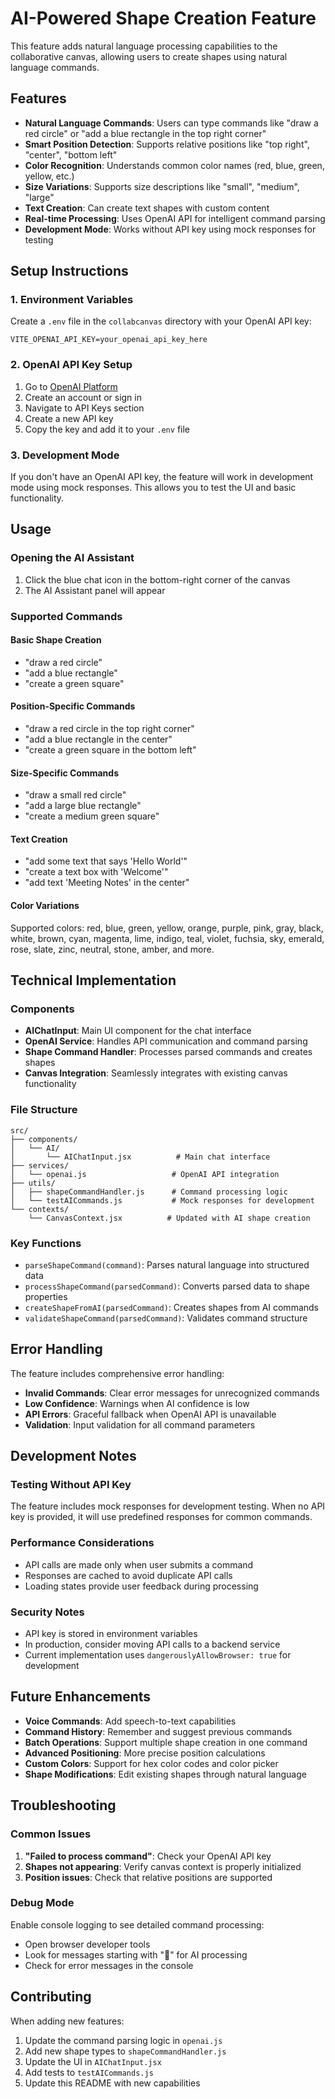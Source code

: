 # AI-Powered Shape Creation Feature

This feature adds natural language processing capabilities to the collaborative canvas, allowing users to create shapes using natural language commands.

## Features

- **Natural Language Commands**: Users can type commands like "draw a red circle" or "add a blue rectangle in the top right corner"
- **Smart Position Detection**: Supports relative positions like "top right", "center", "bottom left"
- **Color Recognition**: Understands common color names (red, blue, green, yellow, etc.)
- **Size Variations**: Supports size descriptions like "small", "medium", "large"
- **Text Creation**: Can create text shapes with custom content
- **Real-time Processing**: Uses OpenAI API for intelligent command parsing
- **Development Mode**: Works without API key using mock responses for testing

## Setup Instructions

### 1. Environment Variables

Create a `.env` file in the `collabcanvas` directory with your OpenAI API key:

```env
VITE_OPENAI_API_KEY=your_openai_api_key_here
```

### 2. OpenAI API Key Setup

1. Go to [OpenAI Platform](https://platform.openai.com/)
2. Create an account or sign in
3. Navigate to API Keys section
4. Create a new API key
5. Copy the key and add it to your `.env` file

### 3. Development Mode

If you don't have an OpenAI API key, the feature will work in development mode using mock responses. This allows you to test the UI and basic functionality.

## Usage

### Opening the AI Assistant

1. Click the blue chat icon in the bottom-right corner of the canvas
2. The AI Assistant panel will appear

### Supported Commands

#### Basic Shape Creation
- "draw a red circle"
- "add a blue rectangle"
- "create a green square"

#### Position-Specific Commands
- "draw a red circle in the top right corner"
- "add a blue rectangle in the center"
- "create a green square in the bottom left"

#### Size-Specific Commands
- "draw a small red circle"
- "add a large blue rectangle"
- "create a medium green square"

#### Text Creation
- "add some text that says 'Hello World'"
- "create a text box with 'Welcome'"
- "add text 'Meeting Notes' in the center"

#### Color Variations
Supported colors: red, blue, green, yellow, orange, purple, pink, gray, black, white, brown, cyan, magenta, lime, indigo, teal, violet, fuchsia, sky, emerald, rose, slate, zinc, neutral, stone, amber, and more.

## Technical Implementation

### Components

- **AIChatInput**: Main UI component for the chat interface
- **OpenAI Service**: Handles API communication and command parsing
- **Shape Command Handler**: Processes parsed commands and creates shapes
- **Canvas Integration**: Seamlessly integrates with existing canvas functionality

### File Structure

```
src/
├── components/
│   └── AI/
│       └── AIChatInput.jsx          # Main chat interface
├── services/
│   └── openai.js                   # OpenAI API integration
├── utils/
│   ├── shapeCommandHandler.js      # Command processing logic
│   └── testAICommands.js           # Mock responses for development
└── contexts/
    └── CanvasContext.jsx          # Updated with AI shape creation
```

### Key Functions

- `parseShapeCommand(command)`: Parses natural language into structured data
- `processShapeCommand(parsedCommand)`: Converts parsed data to shape properties
- `createShapeFromAI(parsedCommand)`: Creates shapes from AI commands
- `validateShapeCommand(parsedCommand)`: Validates command structure

## Error Handling

The feature includes comprehensive error handling:

- **Invalid Commands**: Clear error messages for unrecognized commands
- **Low Confidence**: Warnings when AI confidence is low
- **API Errors**: Graceful fallback when OpenAI API is unavailable
- **Validation**: Input validation for all command parameters

## Development Notes

### Testing Without API Key

The feature includes mock responses for development testing. When no API key is provided, it will use predefined responses for common commands.

### Performance Considerations

- API calls are made only when user submits a command
- Responses are cached to avoid duplicate API calls
- Loading states provide user feedback during processing

### Security Notes

- API key is stored in environment variables
- In production, consider moving API calls to a backend service
- Current implementation uses `dangerouslyAllowBrowser: true` for development

## Future Enhancements

- **Voice Commands**: Add speech-to-text capabilities
- **Command History**: Remember and suggest previous commands
- **Batch Operations**: Support multiple shape creation in one command
- **Advanced Positioning**: More precise position calculations
- **Custom Colors**: Support for hex color codes and color picker
- **Shape Modifications**: Edit existing shapes through natural language

## Troubleshooting

### Common Issues

1. **"Failed to process command"**: Check your OpenAI API key
2. **Shapes not appearing**: Verify canvas context is properly initialized
3. **Position issues**: Check that relative positions are supported

### Debug Mode

Enable console logging to see detailed command processing:
- Open browser developer tools
- Look for messages starting with "🤖" for AI processing
- Check for error messages in the console

## Contributing

When adding new features:

1. Update the command parsing logic in `openai.js`
2. Add new shape types to `shapeCommandHandler.js`
3. Update the UI in `AIChatInput.jsx`
4. Add tests to `testAICommands.js`
5. Update this README with new capabilities
